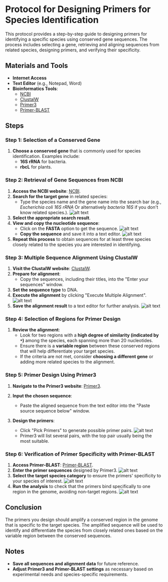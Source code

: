 # Protocol for Designing Primers for Species Identification

This protocol provides a step-by-step guide to designing primers for identifying a specific species using conserved gene sequences. The process includes selecting a gene, retrieving and aligning sequences from related species, designing primers, and verifying their specificity.

## Materials and Tools
- **Internet Access**
- **Text Editor** (e.g., Notepad, Word)
- **Bioinformatics Tools**:
  - [NCBI](https://www.ncbi.nlm.nih.gov/)
  - [ClustalW](https://www.genome.jp/tools-bin/clustalw)
  - [Primer3](https://primer3.ut.ee/)
  - [Primer-BLAST](https://www.ncbi.nlm.nih.gov/tools/primer-blast/)

## Steps

### Step 1: Selection of a Conserved Gene

1. **Choose a conserved gene** that is commonly used for species identification. Examples include:
   - **16S rRNA** for bacteria.
   - **rbcL** for plants.

### Step 2: Retrieval of Gene Sequences from NCBI

1. **Access the NCBI website**: [NCBI](../images/ncb1%20(1).png).
2. **Search for the target gene** in related species:
   - Type the species name and the gene name into the search bar (e.g., *Escherichia coli 16S rRNA* Or alternatively *bacteria 16S* if you don't know related species.).
   ![alt text](../images/ncb1%20(1).png)
3. **Select the appropriate search result**.
4. **View and copy the nucleotide sequence**:
   - Click on the **FASTA** option to get the sequence.
   ![alt text](../images/ncb1%20(2).png)
   - **Copy the sequence** and save it into a text editor.
   ![alt text](../images/word(1).png)
5. **Repeat this process** to obtain sequences for at least three species closely related to the species you are interested in identifying.

### Step 3: Multiple Sequence Alignment Using ClustalW

1. **Visit the ClustalW website**: [ClustalW](https://www.genome.jp/tools-bin/clustalw).
2. **Prepare for alignment**:
   - Copy the sequences, including their titles, into the "Enter your sequences" window.
3. **Set the sequence type** to DNA.
4. **Execute the alignment** by clicking "Execute Multiple Alignment".
![alt text](../images/clustalW.png)
5. **Save the alignment result** to a text editor for further analysis.
![alt text](../images/word(2).png)

### Step 4: Selection of Regions for Primer Design

1. **Review the alignment**:
   - Look for two regions with a **high degree of similarity (indicated by `*`)** among the species, each spanning more than 20 nucleotides.
   - Ensure there is a **variable region** between these conserved regions that will help differentiate your target species.
   - If the criteria are not met, consider **choosing a different gene** or adding more related species to the alignment.

### Step 5: Primer Design Using Primer3

1. **Navigate to the Primer3 website**: [Primer3](https://primer3.ut.ee/).
2. **Input the chosen sequence**:
   - Paste the aligned sequence from the text editor into the "Paste source sequence below" window.
   
3. **Design the primers**:
   - Click "Pick Primers" to generate possible primer pairs.
   ![alt text](../images/primer3.png)
   - Primer3 will list several pairs, with the top pair usually being the most suitable.

### Step 6: Verification of Primer Specificity with Primer-BLAST

1. **Access Primer-BLAST**: [Primer-BLAST](https://www.ncbi.nlm.nih.gov/tools/primer-blast/).
2. **Enter the primer sequences** designed by Primer3.
![alt text](../images/blast1.png)
3. **Select the target species category** to ensure the primers' specificity to your species of interest.
![alt text](../images/primerblast(2).png)
4. **Run the analysis** to check that the primers bind specifically to one region in the genome, avoiding non-target regions.
![alt text](../images/blastres.png)

## Conclusion

The primers you design should amplify a conserved region in the genome that is specific to the target species. The amplified sequence will be used to identify and differentiate the species from closely related ones based on the variable region between the conserved sequences.

## Notes
- **Save all sequences and alignment data** for future reference.
- **Adjust Primer3 and Primer-BLAST settings** as necessary based on experimental needs and species-specific requirements.

